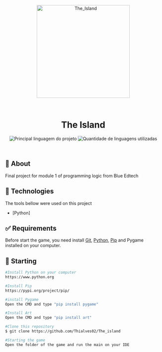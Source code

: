 <div align="center" id="top"> 
  <img align="center" width="300px" src="https://gartic.com.br/imgs/mural/_v/_vorreipace_/ilha.png" alt="The_Island" />

&#xa0;
</div>

<h1 align="center">The Island</h1>

<p align="center">
  <img alt="Principal linguagem do projeto" src="https://img.shields.io/github/languages/top/Thialves02/The_island?color=56BEB8">

  <img alt="Quantidade de linguagens utilizadas" src="https://img.shields.io/github/languages/count/Thialves02/The_island?color=56BEB8">
</p>

<br>

## :dart: About ##

Final project for module 1 of programming logic from Blue Edtech

## :rocket: Technologies ##

The tools bellow were used on this project

- [Python]

## :white_check_mark: Requirements ##

Before start the game, you need install [Git](https://git-scm.com), [Python](https://www.python.org), [Pip](https://pypi.org/project/pip/) and Pygame installed on your computer.

## :checkered_flag: Starting ##

```bash
#Install Python on your computer
https://www.python.org

#Install Pip
https://pypi.org/project/pip/

#install Pygame
Open the CMD and type "pip install pygame"

#Install Art
Open the CMD and type "pip install art"

#Clone this repository
$ git clone https://github.com/Thialves02/The_island

#Starting the game
Open the folder of the game and run the main on your IDE


